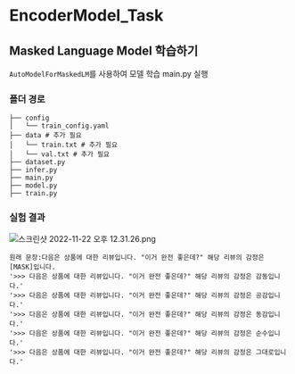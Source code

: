 # EncoderModel_Task
## Masked Language Model 학습하기
`AutoModelForMaskedLM`를 사용하여 모델 학습
main.py 실행

### 폴더 경로

```
├── config
│   └── train_config.yaml
├── data # 추가 필요
│   └── train.txt # 추가 필요
│   └── val.txt # 추가 필요
├── dataset.py
├── infer.py
├── main.py
├── model.py
├── train.py
```

### 실험 결과

![스크린샷 2022-11-22 오후 12.31.26.png](Untitled%20d838f4f53d4b47cba5320fff20ee8066/%25E1%2584%2589%25E1%2585%25B3%25E1%2584%258F%25E1%2585%25B3%25E1%2584%2585%25E1%2585%25B5%25E1%2586%25AB%25E1%2584%2589%25E1%2585%25A3%25E1%2586%25BA_2022-11-22_%25E1%2584%258B%25E1%2585%25A9%25E1%2584%2592%25E1%2585%25AE_12.31.26.png)

```
원래 문장:다음은 상품에 대한 리뷰입니다. "이거 완전 좋은데?" 해당 리뷰의 감정은 [MASK]입니다.
'>>> 다음은 상품에 대한 리뷰입니다. "이거 완전 좋은데?" 해당 리뷰의 감정은 감동입니다.'
'>>> 다음은 상품에 대한 리뷰입니다. "이거 완전 좋은데?" 해당 리뷰의 감정은 공감입니다.'
'>>> 다음은 상품에 대한 리뷰입니다. "이거 완전 좋은데?" 해당 리뷰의 감정은 동감입니다.'
'>>> 다음은 상품에 대한 리뷰입니다. "이거 완전 좋은데?" 해당 리뷰의 감정은 순수입니다.'
'>>> 다음은 상품에 대한 리뷰입니다. "이거 완전 좋은데?" 해당 리뷰의 감정은 그대로입니다.'
```
